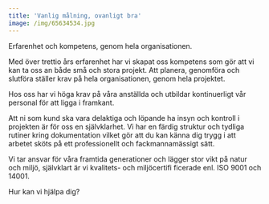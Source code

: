 ```yaml
---
title: 'Vanlig målning, ovanligt bra'
image: /img/65634534.jpg
---
```

Erfarenhet och kompetens, genom hela organisationen. 

Med över trettio års erfarenhet har vi skapat oss kompetens som gör att vi kan ta oss an både små och stora projekt. Att planera, genomföra och slutföra ställer krav på hela organisationen, genom hela projektet. 

Hos oss har vi höga krav på våra anställda och utbildar kontinuerligt vår personal för att ligga i framkant.

Att ni som kund ska vara delaktiga och löpande ha insyn och kontroll i projekten är för oss en självklarhet. Vi har en färdig struktur och tydliga rutiner kring dokumentation vilket gör att du kan känna dig trygg i att arbetet sköts på ett professionellt och fackmannamässigt sätt.

Vi tar ansvar för våra framtida generationer och lägger stor vikt på natur och miljö, självklart är vi kvalitets- och miljöcertifi ficerade enl. ISO 9001 och 14001.

Hur kan vi hjälpa dig?
